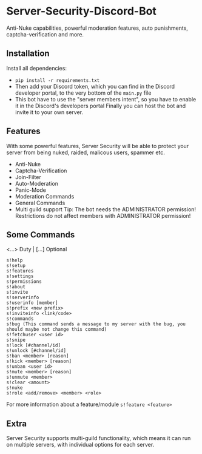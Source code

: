 # Server-Security-Discord-Bot
Anti-Nuke capabilities, powerful moderation features, auto punishments, captcha-verification and more.


## Installation
Install all dependencies:
* `pip install -r requirements.txt`
* Then add your Discord token, which you can find in the Discord developer portal, to the very bottom of the `main.py` file 
* This bot have to use the "server members intent", so you have to enable it in the Discord's developers portal
Finally you can host the bot and invite it to your own server.


## Features
With some powerful features, Server Security will be able to protect your server from being nuked, raided, malicous users, spammer etc.
* Anti-Nuke
* Captcha-Verification
* Join-Filter
* Auto-Moderation
* Panic-Mode
* Moderation Commands
* General Commands
* Multi guild support
Tip: The bot needs the ADMINISTRATOR permission! Restrictions do not affect members with ADMINISTRATOR permission!


## Some Commands
<...> Duty | [...] Optional
```
s!help
s!setup
s!features
s!settings
s!permissions
s!about
s!invite
s!serverinfo
s!userinfo [member]
s!prefix <new prefix>
s!inviteinfo <link/code>
s!commands
s!bug (This command sends a message to my server with the bug, you should maybe not change this command)
s!fetchuser <user id>
s!snipe
s!lock [#channel/id]
s!unlock [#channel/id]
s!ban <member> [reason]
s!kick <member> [reason] 
s!unban <user id>
s!mute <member> [reason]
s!unmute <member>
s!clear <amount>
s!nuke
s!role <add/remove> <member> <role>
```
For more information about a feature/module `s!feature <feature>`

## Extra
Server Security supports multi-guild functionality, which means it can run on multiple servers, with individual options for each server.
